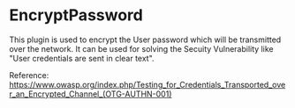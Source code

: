 # EncryptPassword
This plugin is used to encrypt the User password which will be transmitted over the network. It can be used for solving the Secuity Vulnerability like "User credentials are sent in clear text".

Reference:
https://www.owasp.org/index.php/Testing_for_Credentials_Transported_over_an_Encrypted_Channel_(OTG-AUTHN-001)
